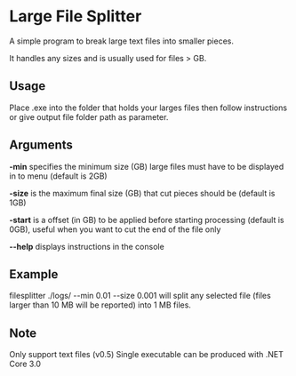 # Large File Splitter

A simple program to break large text files into smaller pieces. 

It handles any sizes and is usually used for files > GB. 

## Usage

Place .exe into the folder that holds your larges files then follow instructions or give output file folder path as parameter.

## Arguments
**-min** specifies the minimum size (GB) large files must have to be displayed in to menu (default is 2GB)

**-size** is the maximum final size (GB) that cut pieces should be (default is 1GB)

**-start** is a offset (in GB) to be applied before starting processing (default is 0GB), useful when you want to cut the end of the file only

**--help** displays instructions in the console

## Example
filesplitter ./logs/ --min 0.01 --size 0.001
will split any selected file (files larger than 10 MB will be reported) into 1 MB files.

## Note
Only support text files (v0.5)
Single executable can be produced with .NET Core 3.0